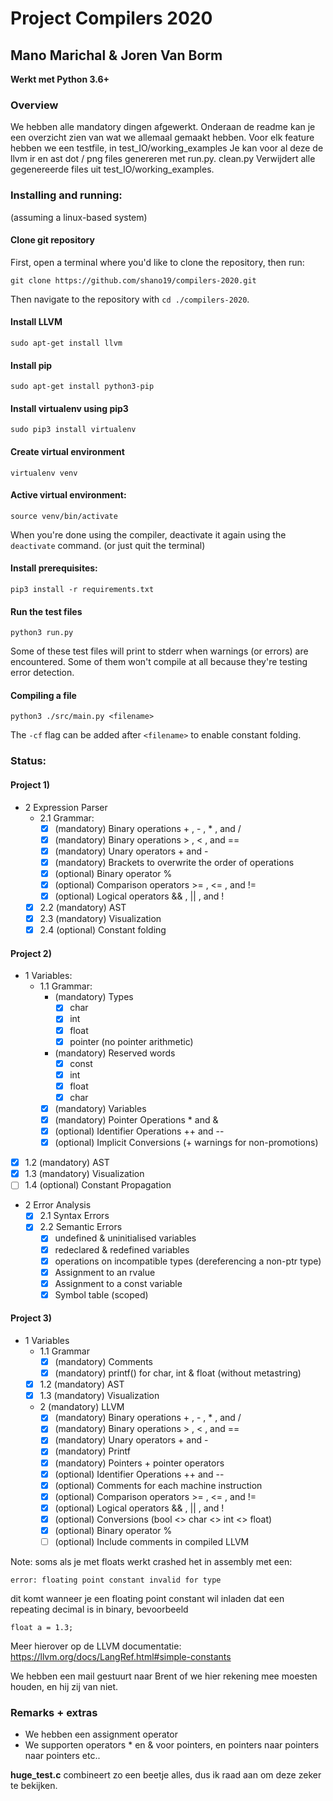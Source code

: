 # Project Compilers 2020
## Mano Marichal & Joren Van Borm

**Werkt met Python 3.6+**

### Overview
We hebben alle mandatory dingen afgewerkt. Onderaan de readme kan je een overzicht zien van wat we allemaal gemaakt hebben.
Voor elk feature hebben we een testfile, in test_IO/working_examples Je kan voor al deze de llvm ir en ast dot / png files genereren met run.py.
clean.py Verwijdert alle gegenereerde files uit test_IO/working_examples. 

### Installing and running:
(assuming a linux-based system)

#### Clone git repository   

First, open a terminal where you'd like to clone the repository, then run:
    
    git clone https://github.com/shano19/compilers-2020.git
    
Then navigate to the repository with `cd ./compilers-2020`.
 
#### Install **LLVM** 

    sudo apt-get install llvm
    
#### Install **pip** 

    sudo apt-get install python3-pip

#### Install **virtualenv** using pip3

    sudo pip3 install virtualenv 

#### Create virtual environment 

    virtualenv venv 
  
#### Active virtual environment:    
    
    source venv/bin/activate 

When you're done using the compiler, deactivate it again using the `deactivate` command. (or just quit the terminal)

#### Install prerequisites:    
    
    pip3 install -r requirements.txt    
    
#### Run the test files  
    
    python3 run.py
    
Some of these test files will print to stderr when warnings (or errors) are encountered. Some of them won't compile at all because they're testing error detection.
 
#### Compiling a file  
    
    python3 ./src/main.py <filename> 

The `-cf` flag can be added after `<filename>` to enable constant folding.
    
### Status:
#### Project 1)
- 2 Expression Parser
    - 2.1 Grammar:
      -  [x] (mandatory) Binary operations + , - , * , and /
      -  [x] (mandatory) Binary operations > , < , and ==
      -  [x] (mandatory) Unary operators + and -
      -  [x] (mandatory) Brackets to overwrite the order of operations
      -  [x] (optional) Binary operator %
      -  [x] (optional) Comparison operators >= , <= , and !=
      -  [x] (optional) Logical operators && , || , and !
    - [x] 2.2 (mandatory) AST
    - [x] 2.3 (mandatory) Visualization
    - [x] 2.4 (optional) Constant folding

#### Project 2)
- 1 Variables:
    - 1.1 Grammar:
        - (mandatory) Types
            - [x] char
            - [x] int
            - [x] float
            - [x] pointer (no pointer arithmetic)
        - (mandatory) Reserved words
            - [x] const
            - [x] int
            - [x] float
            - [x] char
        - [x] (mandatory) Variables
        - [x] (mandatory) Pointer Operations * and &
        - [x] (optional) Identifier Operations ++ and --
        - [x] (optional) Implicit Conversions (+ warnings for non-promotions)
- [x] 1.2 (mandatory) AST
- [x] 1.3 (mandatory) Visualization
- [ ] 1.4 (optional) Constant Propagation
- 2 Error Analysis
    - [x] 2.1 Syntax Errors
    - [x] 2.2 Semantic Errors
        - [x] undefined & uninitialised variables
        - [x] redeclared & redefined variables
        - [x] operations on incompatible types (dereferencing a non-ptr type)
        - [x] Assignment to an rvalue
        - [x] Assignment to a const variable
        - [x] Symbol table (scoped)

#### Project 3)
- 1 Variables
    - 1.1 Grammar
        - [x] (mandatory) Comments
        - [x] (mandatory) printf() for char, int & float (without metastring)
    - [x] 1.2 (mandatory) AST
    - [x] 1.3 (mandatory) Visualization
    - 2 (mandatory) LLVM
      - [x] (mandatory) Binary operations + , - , * , and /
      - [x] (mandatory) Binary operations > , < , and ==
      - [x] (mandatory) Unary operators + and -
      - [x] (mandatory) Printf
      - [x] (mandatory) Pointers + pointer operators
      - [x] (optional) Identifier Operations ++ and --
      - [x] (optional) Comments for each machine instruction
      - [x] (optional) Comparison operators >= , <= , and !=
      - [x] (optional) Logical operators && , || , and !
      - [x] (optional) Conversions (bool <> char <> int <> float)
      - [x] (optional) Binary operator %
      - [ ] (optional) Include comments in compiled LLVM

Note: soms als je met floats werkt crashed het in assembly met een: 
    
    error: floating point constant invalid for type
 
dit komt wanneer je een floating point constant wil inladen dat een repeating decimal is in binary, bevoorbeeld

    float a = 1.3;

Meer hierover op de LLVM documentatie: https://llvm.org/docs/LangRef.html#simple-constants 

We hebben een mail gestuurt naar Brent of we hier rekening mee moesten houden, en hij zij van niet.


### Remarks + extras

- We hebben een assignment operator
- We supporten operators * en & voor pointers, en pointers naar pointers naar pointers etc..

**huge_test.c** combineert zo een beetje alles, dus ik raad aan om deze zeker te bekijken.
